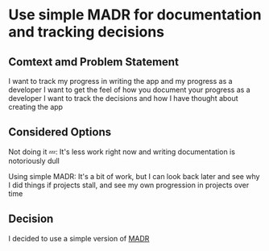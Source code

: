 # Use simple MADR for documentation and tracking decisions

## Comtext amd Problem Statement

I want to track my progress in writing the app and my progress as a developer
I want to get the feel of how you document your progress as a developer
I want to track the decisions and how I have thought about creating the app

## Considered Options

Not doing it 💤: It's less work right now and writing documentation is notoriously dull

Using simple MADR: It's a bit of work, but I can look back later and see why I did things if projects stall, and see my own progression in projects over time

## Decision

I decided to use a simple version of [MADR](https://adr.github.io/madr/)
